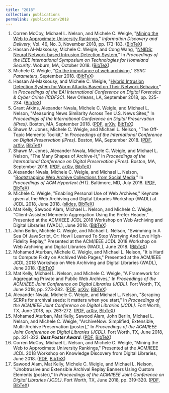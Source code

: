 ```yaml
---
title: "2018"
collection: publications
permalink: /publication/2018
---
```

1. Corren McCoy, Michael L. Nelson, and Michele C. Weigle, "[Mining the Web to Approximate University Rankings](http://dx.doi.org/10.1108/IDD-05-2018-0014)," *Information Discovery and Delivery*, Vol. 46, No. 3, November 2018, pp. 173-183. ([BibTeX](?action=bibentry&bibfile=mweigle.bib&bibref=mccoy-idd18))
1. Hassan Al-Maksousy, Michele C. Weigle, and Cong Wang, "[NNIDS: Neural Network based Intrusion Detection System](http://dx.doi.org/10.1109/THS.2018.8574174)," In *Proceedings of the IEEE International Symposium on Technologies for Homeland Security*. Woburn, MA, October 2018. ([BibTeX](?action=bibentry&bibfile=mweigle.bib&bibref=almaksousy-isths18))
1. Michele C. Weigle, "[On the importance of web archiving](https://items.ssrc.org/parameters/on-the-importance-of-web-archiving/)," *SSRC Parameters*, September 2018. ([BibTeX](?action=bibentry&bibfile=mweigle.bib&bibref=weigle-ssrc18))
1. Hassan Al-Maksousy, and Michele C. Weigle, "[Hybrid Intrusion Detection System for Worm Attacks Based on Their Network Behavior](http://dx.doi.org/10.1007/978-3-030-05487-8_12)," In *Proceedings of the EAI International Conference on Digital Forensics & Cyber Crime (ICDF2C)*. New Orleans, LA, September 2018, pp. 225-234. ([BibTeX](?action=bibentry&bibfile=mweigle.bib&bibref=almaksousy-icdf2c18))
1. Grant Atkins, Alexander Nwala, Michele C. Weigle, and Michael L. Nelson, "Measuring News Similarity Across Ten U.S. News Sites," In *Proceedings of the International Conference on Digital Preservation (iPres)*. Boston, MA, September 2018. ([PDF](https://www.cs.odu.edu/~mln/pubs/ipres-2018/ipres-2018-atkins-news-similarity.pdf), [arXiv](https://arxiv.org/abs/1806.09082), [BibTeX](?action=bibentry&bibfile=mweigle.bib&bibref=atkins-ipres18))
1. Shawn M. Jones, Michele C. Weigle, and Michael L. Nelson, "The Off-Topic Memento Toolkit," In *Proceedings of the International Conference on Digital Preservation (iPres)*. Boston, MA, September 2018. ([PDF](https://www.cs.odu.edu/~mln/pubs/ipres-2018/ipres-2018-jones-off-topic.pdf), [arXiv](https://arxiv.org/abs/1806.06870), [BibTeX](?action=bibentry&bibfile=mweigle.bib&bibref=jones-ipres18a))
1. Shawn M. Jones, Alexander Nwala, Michele C. Weigle, and Michael L. Nelson, "The Many Shapes of Archive-It," In *Proceedings of the International Conference on Digital Preservation (iPres)*. Boston, MA, September 2018. ([PDF](https://www.cs.odu.edu/~mln/pubs/ipres-2018/ipres-2018-jones-archiveit.pdf), [arXiv](https://arxiv.org/abs/1806.06878), [BibTeX](?action=bibentry&bibfile=mweigle.bib&bibref=jones-ipres18b))
1. Alexander Nwala, Michele C. Weigle, and Michael L. Nelson, "[Bootstrapping Web Archive Collections from Social Media](http://dx.doi.org/10.1145/3209542.3209560)," In *Proceedings of ACM Hypertext (HT)*. Baltimore, MD, July 2018. ([PDF](https://www.cs.odu.edu/~mln/pubs/ht-2018/hypertext-2018-nwala-bootstrapping.pdf), [BibTeX](?action=bibentry&bibfile=mweigle.bib&bibref=nwala-ht18))
1. Michele C. Weigle, "Enabling Personal Use of Web Archives," Keynote given at the Web Archiving and Digital Libraries Workshop (WADL) at JCDL 2018, June 2018. ([slides](https://www.slideshare.net/mweigle/enabling-personal-use-of-web-archives/), [BibTeX](?action=bibentry&bibfile=mweigle.bib&bibref=weigle-wadl18))
1. Mat Kelly, Sawood Alam, Michael L. Nelson, and Michele C. Weigle, "Client-Assisted Memento Aggregation Using the Prefer Header," Presented at the ACM/IEEE JCDL 2018 Workshop on Web Archiving and Digital Libraries (WADL), June 2018. ([BibTeX](?action=bibentry&bibfile=mweigle.bib&bibref=kelly-wadl18))
1. John Berlin, Michele C. Weigle, and Michael L. Nelson, "Swimming In A Sea Of JavaScript, Or: How I Learned To Stop Worrying And Love High-Fidelity Replay," Presented at the ACM/IEEE JCDL 2018 Workshop on Web Archiving and Digital Libraries (WADL), June 2018. ([BibTeX](?action=bibentry&bibfile=mweigle.bib&bibref=berlin-wadl18))
1. Mohamed Aturban, Michele C. Weigle, and Michael L. Nelson, "It is Hard to Compute Fixity on Archived Web Pages," Presented at the ACM/IEEE JCDL 2018 Workshop on Web Archiving and Digital Libraries (WADL), June 2018. ([BibTeX](?action=bibentry&bibfile=mweigle.bib&bibref=aturban-wadl18))
1. Mat Kelly, Michael L. Nelson, and Michele C. Weigle, "A Framework for Aggregating Private and Public Web Archives," In *Proceedings of the ACM/IEEE Joint Conference on Digital Libraries (JCDL)*. Fort Worth, TX, June 2018, pp. 273-282. ([PDF](https://www.cs.odu.edu/~mln/pubs/jcdl-2018/jcdl-2018-kelly-private-public-web-archives.pdf), [arXiv](https://arxiv.org/abs/1806.00871), [BibTeX](?action=bibentry&bibfile=mweigle.bib&bibref=kelly-jcdl18))
1. Alexander Nwala, Michele C. Weigle, and Michael L. Nelson, "Scraping SERPs for archival seeds: it matters when you start," In *Proceedings of the ACM/IEEE Joint Conference on Digital Libraries (JCDL)*. Fort Worth, TX, June 2018, pp. 263-272. ([PDF](https://www.cs.odu.edu/~mln/pubs/jcdl-2018/jcdl-2018-nwala-scraping-serps-seeds.pdf), [arXiv](https://arxiv.org/abs/1805.10260), [BibTeX](?action=bibentry&bibfile=mweigle.bib&bibref=nwala-jcdl18))
1. Mohamed Aturban, Mat Kelly, Sawood Alam, John Berlin, Michael L. Nelson, and Michele C. Weigle, "ArchiveNow: Simplified, Extensible, Multi-Archive Preservation (poster)," In *Proceedings of the ACM/IEEE Joint Conference on Digital Libraries (JCDL)*. Fort Worth, TX, June 2018, pp. 321-322. ***Best Poster Award***.  ([PDF](https://www.cs.odu.edu/~mln/pubs/jcdl-2018/jcdl-2018-aturban-archivenow.pdf), [BibTeX](?action=bibentry&bibfile=mweigle.bib&bibref=aturban-jcdl18))
1. Corren McCoy, Michael L. Nelson, and Michele C. Weigle, "Mining the Web to Approximate University Rankings," Presented at the ACM/IEEE JCDL 2018 Workshop on Knowledge Discovery from Digital Libraries, June 2018. ([PDF](https://www.cs.odu.edu/~mweigle/papers/mccoy-kddl18.pdf), [BibTeX](?action=bibentry&bibfile=mweigle.bib&bibref=mccoy-kddl18))
1. Sawood Alam, Mat Kelly, Michele C. Weigle, and Michael L. Nelson, "Unobtrusive and Extensible Archival Replay Banners Using Custom Elements (poster)," In *Proceedings of the ACM/IEEE Joint Conference on Digital Libraries (JCDL)*. Fort Worth, TX, June 2018, pp. 319-320. ([PDF](https://www.cs.odu.edu/~mln/pubs/jcdl-2018/jcdl-2018-alam-archive-banner.pdf), [BibTeX](?action=bibentry&bibfile=mweigle.bib&bibref=alam-jcdl18))
